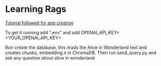 # Learning Rags

[Tutorial followed for app creation](https://www.youtube.com/watch?v=tcqEUSNCn8I)

To get it running add ".env" and add OPENAI_API_KEY=<YOUR_OPENAI_API_KEY>

Run create the database, this reads the Alice in Wonderland text and creates chunks, embedding it in ChromaDB. Then run send_query.py and ask any question about alice in wonderland
